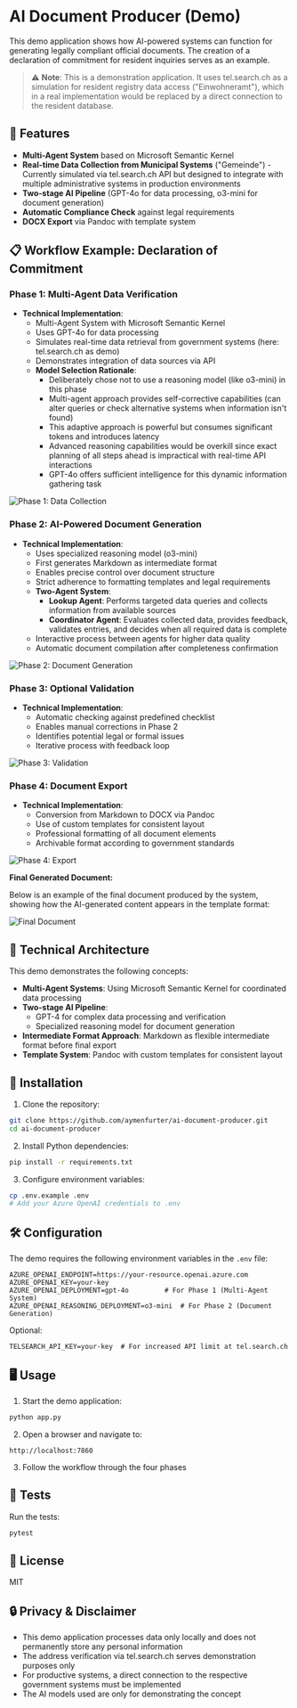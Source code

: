 # AI Document Producer (Demo)

This demo application shows how AI-powered systems can function for generating legally compliant official documents. The creation of a declaration of commitment for resident inquiries serves as an example.

> ⚠️ **Note**: This is a demonstration application. It uses tel.search.ch as a simulation for resident registry data access ("Einwohneramt"), which in a real implementation would be replaced by a direct connection to the resident database.

## 🌟 Features

- **Multi-Agent System** based on Microsoft Semantic Kernel
- **Real-time Data Collection from Municipal Systems** ("Gemeinde") - Currently simulated via tel.search.ch API but designed to integrate with multiple administrative systems in production environments
- **Two-stage AI Pipeline** (GPT-4o for data processing, o3-mini for document generation)
- **Automatic Compliance Check** against legal requirements
- **DOCX Export** via Pandoc with template system

## 📋 Workflow Example: Declaration of Commitment 

### Phase 1: Multi-Agent Data Verification
- **Technical Implementation**: 
  - Multi-Agent System with Microsoft Semantic Kernel
  - Uses GPT-4o for data processing
  - Simulates real-time data retrieval from government systems (here: tel.search.ch as demo)
  - Demonstrates integration of data sources via API
  - **Model Selection Rationale**:
    - Deliberately chose not to use a reasoning model (like o3-mini) in this phase
    - Multi-agent approach provides self-corrective capabilities (can alter queries or check alternative systems when information isn't found)
    - This adaptive approach is powerful but consumes significant tokens and introduces latency
    - Advanced reasoning capabilities would be overkill since exact planning of all steps ahead is impractical with real-time API interactions
    - GPT-4o offers sufficient intelligence for this dynamic information gathering task

![Phase 1: Data Collection](docs/images/phase1.png)

### Phase 2: AI-Powered Document Generation
- **Technical Implementation**:
  - Uses specialized reasoning model (o3-mini)
  - First generates Markdown as intermediate format
  - Enables precise control over document structure
  - Strict adherence to formatting templates and legal requirements
  - **Two-Agent System**:
    - **Lookup Agent**: Performs targeted data queries and collects information from available sources
    - **Coordinator Agent**: Evaluates collected data, provides feedback, validates entries, and decides when all required data is complete
  - Interactive process between agents for higher data quality
  - Automatic document compilation after completeness confirmation

![Phase 2: Document Generation](docs/images/phase2.png)

### Phase 3: Optional Validation
- **Technical Implementation**:
  - Automatic checking against predefined checklist
  - Enables manual corrections in Phase 2
  - Identifies potential legal or formal issues
  - Iterative process with feedback loop

![Phase 3: Validation](docs/images/phase3.png)

### Phase 4: Document Export
- **Technical Implementation**:
  - Conversion from Markdown to DOCX via Pandoc
  - Use of custom templates for consistent layout
  - Professional formatting of all document elements
  - Archivable format according to government standards

![Phase 4: Export](docs/images/phase4.png)

**Final Generated Document:**

Below is an example of the final document produced by the system, showing how the AI-generated content appears in the template format:

![Final Document](docs/images/final_document.png)

## 🎯 Technical Architecture

This demo demonstrates the following concepts:
- **Multi-Agent Systems**: Using Microsoft Semantic Kernel for coordinated data processing
- **Two-stage AI Pipeline**: 
  - GPT-4 for complex data processing and verification
  - Specialized reasoning model for document generation
- **Intermediate Format Approach**: Markdown as flexible intermediate format before final export
- **Template System**: Pandoc with custom templates for consistent layout

## 🚀 Installation

1. Clone the repository:
```bash
git clone https://github.com/aymenfurter/ai-document-producer.git
cd ai-document-producer
```

2. Install Python dependencies:
```bash
pip install -r requirements.txt
```

3. Configure environment variables:
```bash
cp .env.example .env
# Add your Azure OpenAI credentials to .env
```

## 🛠️ Configuration

The demo requires the following environment variables in the `.env` file:

```env
AZURE_OPENAI_ENDPOINT=https://your-resource.openai.azure.com
AZURE_OPENAI_KEY=your-key
AZURE_OPENAI_DEPLOYMENT=gpt-4o         # For Phase 1 (Multi-Agent System)
AZURE_OPENAI_REASONING_DEPLOYMENT=o3-mini  # For Phase 2 (Document Generation)
```

Optional:
```env
TELSEARCH_API_KEY=your-key  # For increased API limit at tel.search.ch
```

## 🖥️ Usage

1. Start the demo application:
```bash
python app.py
```

2. Open a browser and navigate to:
```
http://localhost:7860
```

3. Follow the workflow through the four phases

## 🧪 Tests

Run the tests:
```bash
pytest
```

## 📝 License

MIT

## 🔒 Privacy & Disclaimer

- This demo application processes data only locally and does not permanently store any personal information
- The address verification via tel.search.ch serves demonstration purposes only
- For productive systems, a direct connection to the respective government systems must be implemented
- The AI models used are only for demonstrating the concept
